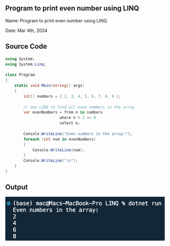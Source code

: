 ## Program to print even number using LINQ

Name: Program to print even number using LINQ

Date: Mar 4th, 2024

## Source Code

```csharp // See https://aka.ms/new-console-template for more information
using System;
using System.Linq;

class Program
{
    static void Main(string[] args)
    {
        int[] numbers = { 2, 3, 4, 5, 6, 7, 8, 9 };

        // Use LINQ to find all even numbers in the array
        var evenNumbers = from n in numbers
                        where n % 2 == 0
                        select n;

        Console.WriteLine("Even numbers in the array:");
        foreach (int num in evenNumbers)
        {
            Console.WriteLine(num);
        }
        Console.WriteLine("\n");
    }
}
```

## Output

![Program to print even number using LINQ](./output.png)
